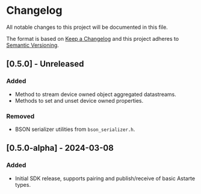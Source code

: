 <!--
Copyright 2024 SECO Mind Srl

SPDX-License-Identifier: Apache-2.0
-->

# Changelog
All notable changes to this project will be documented in this file.

The format is based on [Keep a Changelog](http://keepachangelog.com/en/1.1.0/)
and this project adheres to [Semantic Versioning](http://semver.org/spec/v2.0.0.html).

## [0.5.0] - Unreleased
### Added
- Method to stream device owned object aggregated datastreams.
- Methods to set and unset device owned properties.

### Removed
- BSON serializer utilities from `bson_serializer.h`.

## [0.5.0-alpha] - 2024-03-08
### Added
- Initial SDK release, supports pairing and publish/receive of basic Astarte types.
